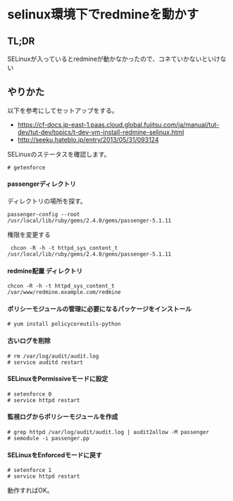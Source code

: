 # selinux環境下でredmineを動かす


## TL;DR
SELinuxが入っているとredmineが動かなかったので、コネていかないといけない


## やりかた

以下を参考にしてセットアップをする。
* https://cf-docs.jp-east-1.paas.cloud.global.fujitsu.com/ja/manual/tut-dev/tut-dev/topics/t-dev-vm-install-redmine-selinux.html
* http://seeku.hateblo.jp/entry/2013/05/31/093124


SELinuxのステータスを確認します。
```
# getenforce
```


#### passengerディレクトリ

ディレクトリの場所を探す。
```
passenger-config --root
/usr/local/lib/ruby/gems/2.4.0/gems/passenger-5.1.11
```


権限を変更する
```
 chcon -R -h -t httpd_sys_content_t  /usr/local/lib/ruby/gems/2.4.0/gems/passenger-5.1.11
```




#### redmine配置 ディレクトリ
```
chcon -R -h -t httpd_sys_content_t  /var/www/redmine.example.com/redmine
```




#### ポリシーモジュールの管理に必要になるパッケージをインストール
```
# yum install policycoreutils-python
```



#### 古いログを削除

```
# rm /var/log/audit/audit.log
# service auditd restart

```


#### SELinuxをPermissiveモードに設定
```
# setenforce 0
# service httpd restart
```


#### 監視ログからポリシーモジュールを作成
```
# grep httpd /var/log/audit/audit.log | audit2allow -M passenger
# semodule -i passenger.pp
```


#### SELinuxをEnforcedモードに戻す
```
# setenforce 1
# service httpd restart
```


動作すればOK。









